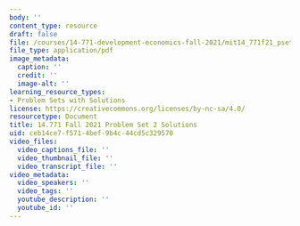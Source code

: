 ```yaml
---
body: ''
content_type: resource
draft: false
file: /courses/14-771-development-economics-fall-2021/mit14_771f21_pset2_sol.pdf
file_type: application/pdf
image_metadata:
  caption: ''
  credit: ''
  image-alt: ''
learning_resource_types:
- Problem Sets with Solutions
license: https://creativecommons.org/licenses/by-nc-sa/4.0/
resourcetype: Document
title: 14.771 Fall 2021 Problem Set 2 Solutions
uid: ceb14ce7-f571-4bef-9b4c-44cd5c329570
video_files:
  video_captions_file: ''
  video_thumbnail_file: ''
  video_transcript_file: ''
video_metadata:
  video_speakers: ''
  video_tags: ''
  youtube_description: ''
  youtube_id: ''
---
```

